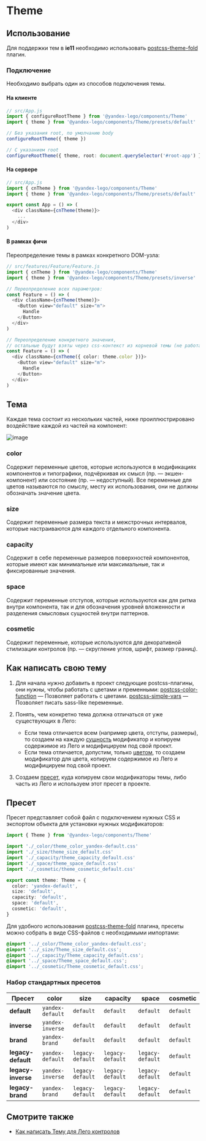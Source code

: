 
# Theme

## Использование

Для поддержки тем в **ie11** необходимо использовать <a href='https://github.com/yarastqt/postcss-theme-fold' target='_blank'>postcss-theme-fold</a> плагин.

### Подключение

Необходимо выбрать один из способов подключения темы.

#### На клиенте

```ts
// src/App.js
import { configureRootTheme } from '@yandex-lego/components/Theme'
import { theme } from '@yandex-lego/components/Theme/presets/default'

// Без указания root, по умолчанию body
configureRootTheme({ theme })

// С указанием root
configureRootTheme({ theme, root: document.querySelector('#root-app') })
```

#### На сервере

```ts
// src/App.js
import { cnTheme } from '@yandex-lego/components/Theme'
import { theme } from '@yandex-lego/components/Theme/presets/default'

export const App = () => (
  <div className={cnTheme(theme)}>
    ...
  </div>
)
```

#### В рамках фичи

Переопределение темы в рамках конкретного DOM-узла:

```ts
// src/features/Feature/Feature.js
import { cnTheme } from '@yandex-lego/components/Theme'
import { theme } from '@yandex-lego/components/Theme/presets/inverse'

// Переопределение всех параметров:
const Feature = () => (
  <div className={cnTheme(theme)}>
    <Button view="default" size="m">
      Handle
    </Button>
  </div>
)

// Переопределение конкретного значения,
// остальные будут взяты через css-контекст из корневой темы (не работает в ie11):
const Feature = () => (
  <div className={cnTheme({ color: theme.color })}>
    <Button view="default" size="m">
      Handle
    </Button>
  </div>
)
```

## Тема

Каждая тема состоит из нескольких частей, ниже проиллюстрировано воздействие каждой из частей на компонент:

![image](https://media.github.yandex-team.ru/user/5546/files/5f3ab900-57e6-11ea-8f61-1447c4c8cfa9)

### color

Содержит переменные цветов, которые используются в модификациях компонентов и типографики, подчёркивая их смысл (пр. — экшен-компонент) или состояние (пр. — недоступный). Все переменные для цветов называются по смыслу, месту их использования, они не должны обозначать значение цвета.

### size

Содержит переменные размера текста и межстрочных интервалов, которые настраиваются для каждого отдельного компонента.

### capacity

Содержит в себе переменные размеров поверхностей компонентов, которые имеют как минимальные или максимальные, так и фиксированные значения.

### space

Содержит переменные отступов, которые используются как для ритма внутри компонента, так и для обозначения уровней вложенности и разделения смысловых сущностей внутри паттернов.

### cosmetic

Содержит переменные, которые используются для декоративной стилизации контролов (пр. — скругление углов, шрифт, размер границ).

## Как написать свою тему

1. Для начала нужно добавить в проект следующие postcss-плагины, они нужны, чтобы работать с цветами и пременными:
   <a target='_blank' href='https://github.com/postcss/postcss-color-function'>postcss-color-function</a> — Позволяет работать с цветами.
   <a target='_blank' href='https://github.com/postcss/postcss-simple-vars'>postcss-simple-vars</a> — Позволяет писать sass-like переменные.

2. Понять, чем конкретно тема должна отличаться от уже существующих в Лего:
    * Если тема отличается всем (например цвета, отступы, размеры), то создаем на каждую [сущность](#тема) модификатор и копируем содержимое из Лего и модифицируем под свой проект.
    * Если тема отличается, допустим, только [цветом](#color), то создаем модификатор для цвета, копируем содержимое из Лего и модифицируем под свой проект.

3. Создаем [пресет](#пресет), куда копируем свои модификаторы темы, либо часть из Лего и используем этот пресет в проекте.

## Пресет

Пресет представляет собой файл с подключением нужных CSS и экспортом объекта для установки нужных модификаторов:

```ts
import { Theme } from '@yandex-lego/components/Theme'

import './_color/theme_color_yandex-default.css'
import './_size/theme_size_default.css'
import './_capacity/theme_capacity_default.css'
import './_space/theme_space_default.css'
import './_cosmetic/theme_cosmetic_default.css'

export const theme: Theme = {
  color: 'yandex-default',
  size: 'default',
  capacity: 'default',
  space: 'default',
  cosmetic: 'default',
}
```

Для удобного использования <a href='https://github.com/yarastqt/postcss-theme-fold' target='_blank'>postcss-theme-fold</a> плагина, пресеты можно собрать в виде CSS-файлов с необходимыми импортами:

```css
@import '../_color/Theme_color_yandex-default.css';
@import '../_size/Theme_size_default.css';
@import '../_capacity/Theme_capacity_default.css';
@import '../_space/Theme_space_default.css';
@import '../_cosmetic/Theme_cosmetic_default.css';
```

### Набор стандартных пресетов

| Пресет             | color            | size             | capacity         | space            | cosmetic  |
| ------------------ | ---------------- | ---------------- | ---------------- | ---------------- | --------- |
| **default**        | `yandex-default` | `default`        | `default`        | `default`        | `default` |
| **inverse**        | `yandex-inverse` | `default`        | `default`        | `default`        | `default` |
| **brand**          | `yandex-brand`   | `default`        | `default`        | `default`        | `default` |
| **legacy-default** | `yandex-default` | `legacy-default` | `legacy-default` | `legacy-default` | `default` |
| **legacy-inverse** | `yandex-inverse` | `legacy-default` | `legacy-default` | `legacy-default` | `default` |
| **legacy-brand**   | `yandex-brand`   | `legacy-default` | `legacy-default` | `legacy-default` | `default` |

## Смотрите также

- <a target='_blank' href='https://wiki.yandex-team.ru/lego/2020/Yamoney-Guidelines/Kak-napisat-Temu-dlja-Lego-kontrolov/'>Как написать Тему для Лего контролов</a>
